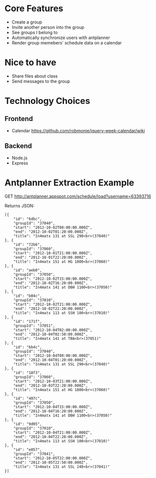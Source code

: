 # Core Features
* Create a group
* Invite another person into the group
* See groups I belong to
* Automatically synchronize users with antplanner
* Render group memebers' schedule data on a calendar

# Nice to have
* Share files about class
* Send messages to the group

# Technology Choices

## Frontend

* Calendar https://github.com/robmonie/jquery-week-calendar/wiki

## Backend

* Node.js
* Express

# Antplanner Extraction Example

GET http://antplanner.appspot.com/schedule/load?username=63393716

Returns JSON:
```
[{
    "id": "6dbc",
    "groupId": "37040",
    "start": "2012-10-02T00:00:00.000Z",
    "end": "2012-10-02T01:20:00.000Z",
    "title": "In4matx 131 at SSL 290<br>(37040)"
}, {
    "id": "72b6",
    "groupId": "37060",
    "start": "2012-10-01T21:00:00.000Z",
    "end": "2012-10-01T22:20:00.000Z",
    "title": "In4matx 151 at HG 1800<br>(37060)"
}, {
    "id": "aeb0",
    "groupId": "37050",
    "start": "2012-10-02T15:00:00.000Z",
    "end": "2012-10-02T16:20:00.000Z",
    "title": "In4matx 141 at DBH 1100<br>(37050)"
}, {
    "id": "b04c",
    "groupId": "37010",
    "start": "2012-10-02T21:00:00.000Z",
    "end": "2012-10-02T22:20:00.000Z",
    "title": "In4matx 113 at SSH 100<br>(37010)"
}, {
    "id": "171f",
    "groupId": "37051",
    "start": "2012-10-04T02:00:00.000Z",
    "end": "2012-10-04T02:50:00.000Z",
    "title": "In4matx 141 at TBA<br>(37051)"
}, {
    "id": "bb4c",
    "groupId": "37040",
    "start": "2012-10-04T00:00:00.000Z",
    "end": "2012-10-04T01:20:00.000Z",
    "title": "In4matx 131 at SSL 290<br>(37040)"
}, {
    "id": "18f3",
    "groupId": "37060",
    "start": "2012-10-03T21:00:00.000Z",
    "end": "2012-10-03T22:20:00.000Z",
    "title": "In4matx 151 at HG 1800<br>(37060)"
}, {
    "id": "407c",
    "groupId": "37050",
    "start": "2012-10-04T15:00:00.000Z",
    "end": "2012-10-04T16:20:00.000Z",
    "title": "In4matx 141 at DBH 1100<br>(37050)"
}, {
    "id": "9d05",
    "groupId": "37010",
    "start": "2012-10-04T21:00:00.000Z",
    "end": "2012-10-04T22:20:00.000Z",
    "title": "In4matx 113 at SSH 100<br>(37010)"
}, {
    "id": "e057",
    "groupId": "37041",
    "start": "2012-10-05T22:00:00.000Z",
    "end": "2012-10-05T22:50:00.000Z",
    "title": "In4matx 131 at SSL 248<br>(37041)"
}]
```

